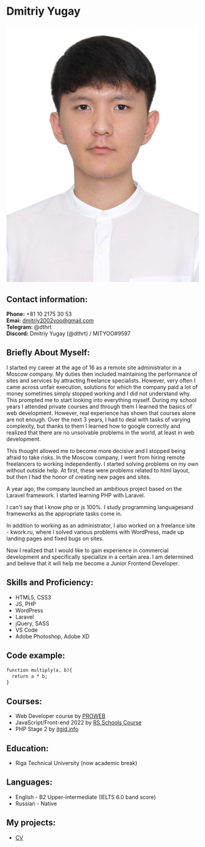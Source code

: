 # Dmitriy Yugay

![Dmitriy Yugay](/img/photo.png "Photo")

## Contact information:
**Phone:** +81 10 2175 30 53  
**Emai:** dmitriy2002yoo@gmail.com  
**Telegram:** @dthrt  
**Discord:** Dmitriy Yugay (@dthrt) / MITYOO#9597  

## Briefly About Myself:
I started my career at the age of 16 as a remote site administrator in a Moscow company. My duties then included maintaining the performance of sites and services by attracting freelance specialists. However, very often I came across unfair execution, solutions for which the company paid a lot of money sometimes simply stopped working and I did not understand why. This prompted me to start looking into everything myself. During my school years I attended private courses and through them I learned the basics of web development. However, real experience has shown that courses alone are not enough. Over the next 3 years, I had to deal with tasks of varying complexity, but thanks to them I learned how to google correctly and realized that there are no unsolvable problems in the world, at least in web development.

This thought allowed me to become more decisive and I stopped being afraid to take risks. In the Moscow company, I went from hiring remote freelancers to working independently. I started solving problems on my own without outside help. At first, these were problems related to html layout, but then I had the honor of creating new pages and sites.

A year ago, the company launched an ambitious project based on the Laravel framework. I started learning PHP with Laravel.

I can't say that I know php or js 100%. I study programming languages ​​and frameworks as the appropriate tasks come in.

In addition to working as an administrator, I also worked on a freelance site - kwork.ru, where I solved various problems with WordPress, made up landing pages and fixed bugs on sites.

Now I realized that I would like to gain experience in commercial development and specifically specialize in a certain area. I am determined and believe that it will help me become a Junior Frontend Developer.

## Skills and Proficiency:
* HTML5, CSS3
* JS, PHP
* WordPress
* Laravel
* jQuery, SASS
* VS Code
* Adobe Photoshop, Adobe XD

## Code example:

```
function multiply(a, b){
  return a * b;
}
```

## Courses:
* Web Developer course by [PROWEB](https://proweb.uz/ "PROWEB")
* JavaScript/Front-end 2022 by [RS Schools Course](https://rs.school/ "RS Schools")
* PHP Stage 2 by [itgid.info](https://itgid.info/ru/course/php "PHP Stage 2")

## Education:
* Riga Technical University (now academic break)

## Languages:
* English - B2 Upper-intermediate (IELTS 6.0 band score)
* Russian - Native

## My projects:
* [CV](https://github.com/DTHRT/rsschool-cv/blob/gh-pages/cv.md)